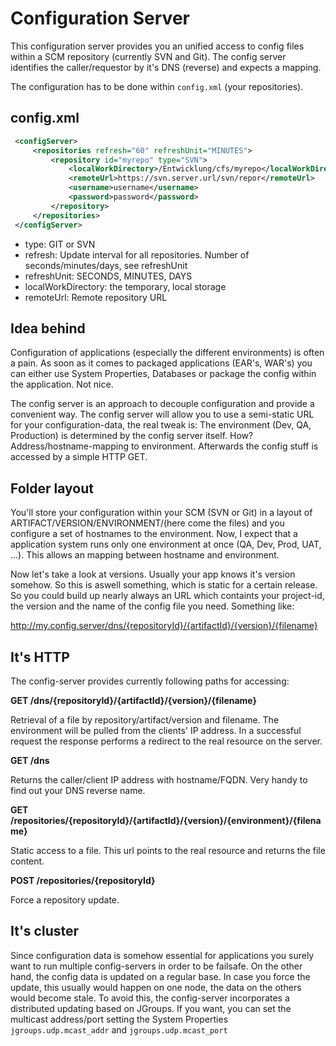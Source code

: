 Configuration Server
=============

This configuration server provides you an unified access to config files within a SCM repository (currently SVN and
Git). The config server identifies the caller/requestor by it's DNS (reverse) and expects a mapping.

The configuration has to be done within `config.xml` (your repositories).


config.xml
-------------

```xml
 <configServer>
     <repositories refresh="60" refreshUnit="MINUTES">
         <repository id="myrepo" type="SVN">
             <localWorkDirectory>/Entwicklung/cfs/myrepo</localWorkDirectory>
             <remoteUrl>https://svn.server.url/svn/repor</remoteUrl>
             <username>username</username>
             <password>password</password>
         </repository>
     </repositories>
 </configServer>
```

* type: GIT or SVN
* refresh: Update interval for all repositories. Number of seconds/minutes/days, see refreshUnit
* refreshUnit: SECONDS, MINUTES, DAYS
* localWorkDirectory: the temporary, local storage
* remoteUrl: Remote repository URL

Idea behind
-------------
Configuration of applications (especially the different environments) is often a pain. As soon as it comes to
packaged applications (EAR's, WAR's) you can either use System Properties, Databases or package the config within the
application. Not nice.

The config server is an approach to decouple configuration and provide a convenient way. The config server will allow
you to use a semi-static URL for your configuration-data, the real tweak is: The environment (Dev, QA,
Production) is determined by the config server itself. How? Address/hostname-mapping to environment. Afterwards the
config stuff is accessed by a simple HTTP GET.

Folder layout
-------------
You'll store your configuration within your SCM (SVN or Git) in a layout of
ARTIFACT/VERSION/ENVIRONMENT/(here come the files) and you configure a
set of hostnames to the environment. Now, I expect that a application system runs only one environment at once (QA,
Dev, Prod, UAT, ...). This allows an mapping between hostname and environment.

Now let's take a look at versions.
Usually your app knows it's version somehow. So this is aswell something, which is static for a certain release. So
you could build up nearly always an URL which containts your project-id, the version and the name of the config file
you need. Something like:

http://my.config.server/dns/{repositoryId}/{artifactId}/{version}/{filename}


It's HTTP
-------------
The config-server provides currently following paths for accessing:

**GET /dns/{repositoryId}/{artifactId}/{version}/{filename}**

Retrieval of a file by repository/artifact/version and filename. The environment will be pulled from the clients' IP
address. In a successful request the response performs a redirect to the real resource on the server.

**GET /dns**

Returns the caller/client IP address with hostname/FQDN. Very handy to find out your DNS reverse name.


**GET /repositories/{repositoryId}/{artifactId}/{version}/{environment}/{filename}**

Static access to a file. This url points to the real resource and returns the file content.


**POST /repositories/{repositoryId}**

Force a repository update.


It's cluster
-------------
Since configuration data is somehow essential for applications you surely want to run multiple config-servers in
order to be failsafe. On the other hand, the config data is updated on a regular base. In case you force the update,
this usually would happen on one node, the data on the others would become stale. To avoid this,
the config-server incorporates a distributed updating based on JGroups. If you want,
you can set the multicast address/port setting the System Properties `jgroups.udp.mcast_addr` and `jgroups.udp.mcast_port`


